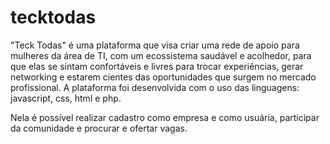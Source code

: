 # tecktodas
"Teck Todas" é uma plataforma que visa criar uma rede de apoio para mulheres da área de TI, com um ecossistema saudável e acolhedor, para que elas se sintam confortáveis e livres para trocar experiências, gerar networking e estarem cientes das oportunidades que surgem no mercado profissional.
A plataforma foi desenvolvida com o uso das linguagens: javascript, css, html e php.

Nela é possível realizar cadastro como empresa e como usuária, participar da comunidade e procurar e ofertar vagas.
